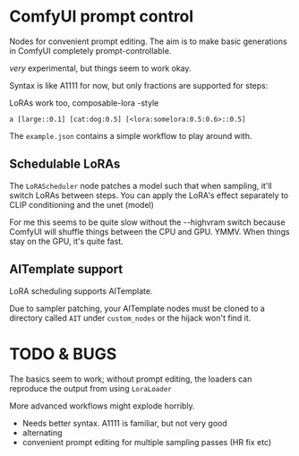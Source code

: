 # ComfyUI prompt control

Nodes for convenient prompt editing. The aim is to make basic generations in ComfyUI completely prompt-controllable.

*very* experimental, but things seem to work okay.

Syntax is like A1111 for now, but only fractions are supported for steps:

LoRAs work too, composable-lora -style

```
a [large::0.1] [cat:dog:0.5] [<lora:somelora:0.5:0.6>::0.5]
```
The `example.json` contains a simple workflow to play around with.

## Schedulable LoRAs
The `LoRAScheduler` node patches a model such that when sampling, it'll switch LoRAs between steps. You can apply the LoRA's effect separately to CLIP conditioning and the unet (model)

For me this seems to be quite slow without the --highvram switch because ComfyUI will shuffle things between the CPU and GPU. YMMV. When things stay on the GPU, it's quite fast.

## AITemplate support
LoRA scheduling supports AITemplate. 

Due to sampler patching, your AITemplate nodes must be cloned to a directory called `AIT` under `custom_nodes` or the hijack won't find it.


# TODO & BUGS

The basics seem to work; without prompt editing, the loaders can reproduce the output from using `LoraLoader`

More advanced workflows might explode horribly.

- Needs better syntax. A1111 is familiar, but not very good
- alternating
- convenient prompt editing for multiple sampling passes (HR fix etc)
